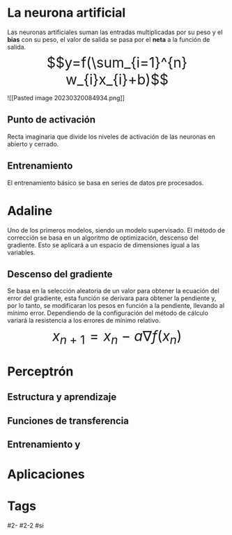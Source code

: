 # La neurona artificial
Las neuronas artificiales suman las entradas multiplicadas por su peso y el **bias** con su peso, el valor de salida se pasa por el **neta** a la función de salida.
<font size="6"> $$y=f(\sum_{i=1}^{n} w_{i}x_{i}+b)$$ </font>

![[Pasted image 20230320084934.png]]
## Punto de activación
Recta imaginaria que divide los niveles de activación de las neuronas en abierto y cerrado.
## Entrenamiento
El entrenamiento básico se basa en series de datos pre procesados.
# Adaline
Uno de los primeros modelos, siendo un modelo supervisado.
El método de corrección se basa en un algoritmo de optimización, descenso del gradiente. Esto se aplicará a un espacio de dimensiones igual a las variables.
## Descenso del gradiente
Se basa en la selección aleatoria de un valor para obtener la ecuación del error del gradiente, esta función se derivara para obtener la pendiente y, por lo tanto, se modificaran los pesos en función a la pendiente, llevando al mínimo error.
Dependiendo de la configuración del método de cálculo variará la resistencia a los errores de mínimo relativo.
<font size="6"> $$x_{n+1}=x_{n}-a\nabla f(x_{n})$$ </font>
# Perceptrón
## Estructura y aprendizaje
## Funciones de transferencia
## Entrenamiento y 
# Aplicaciones
# Tags
#2- 
#2-2 
#si